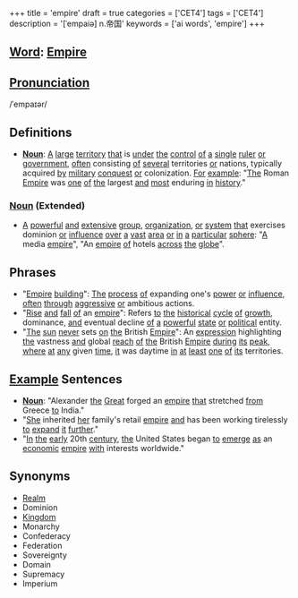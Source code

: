 +++
title = 'empire'
draft = true
categories = ['CET4']
tags = ['CET4']
description = '[ˈempaiə] n.帝国'
keywords = ['ai words', 'empire']
+++

## [Word](/post/word/): [Empire](/post/empire/)

## [Pronunciation](/post/pronunciation/)
/ˈempaɪər/

## Definitions
- **[Noun](/post/noun/)**: [A](/post/a/) [large](/post/large/) [territory](/post/territory/) [that](/post/that/) is [under](/post/under/) [the](/post/the/) [control](/post/control/) [of](/post/of/) [a](/post/a/) [single](/post/single/) [ruler](/post/ruler/) [or](/post/or/) [government](/post/government/), [often](/post/often/) consisting [of](/post/of/) [several](/post/several/) territories [or](/post/or/) nations, typically acquired [by](/post/by/) [military](/post/military/) [conquest](/post/conquest/) [or](/post/or/) colonization. [For](/post/for/) [example](/post/example/): "[The](/post/the/) Roman [Empire](/post/empire/) was [one](/post/one/) [of](/post/of/) [the](/post/the/) largest [and](/post/and/) [most](/post/most/) enduring [in](/post/in/) [history](/post/history/)."

### [Noun](/post/noun/) (Extended)
- [A](/post/a/) [powerful](/post/powerful/) [and](/post/and/) [extensive](/post/extensive/) [group](/post/group/), [organization](/post/organization/), [or](/post/or/) [system](/post/system/) [that](/post/that/) exercises dominion [or](/post/or/) [influence](/post/influence/) [over](/post/over/) [a](/post/a/) [vast](/post/vast/) [area](/post/area/) [or](/post/or/) [in](/post/in/) [a](/post/a/) [particular](/post/particular/) [sphere](/post/sphere/): "[A](/post/a/) media [empire](/post/empire/)", "An [empire](/post/empire/) [of](/post/of/) hotels [across](/post/across/) [the](/post/the/) [globe](/post/globe/)".

## Phrases
- "[Empire](/post/empire/) [building](/post/building/)": [The](/post/the/) [process](/post/process/) [of](/post/of/) expanding one's [power](/post/power/) [or](/post/or/) [influence](/post/influence/), [often](/post/often/) [through](/post/through/) [aggressive](/post/aggressive/) [or](/post/or/) ambitious actions.
- "[Rise](/post/rise/) [and](/post/and/) [fall](/post/fall/) [of](/post/of/) an [empire](/post/empire/)": Refers [to](/post/to/) [the](/post/the/) [historical](/post/historical/) [cycle](/post/cycle/) [of](/post/of/) [growth](/post/growth/), dominance, [and](/post/and/) eventual decline [of](/post/of/) [a](/post/a/) [powerful](/post/powerful/) [state](/post/state/) [or](/post/or/) [political](/post/political/) entity.
- "[The](/post/the/) [sun](/post/sun/) [never](/post/never/) sets [on](/post/on/) [the](/post/the/) British [Empire](/post/empire/)": An [expression](/post/expression/) highlighting [the](/post/the/) vastness [and](/post/and/) global [reach](/post/reach/) [of](/post/of/) [the](/post/the/) British [Empire](/post/empire/) [during](/post/during/) [its](/post/its/) [peak](/post/peak/), [where](/post/where/) [at](/post/at/) [any](/post/any/) given [time](/post/time/), [it](/post/it/) was daytime [in](/post/in/) [at](/post/at/) [least](/post/least/) [one](/post/one/) [of](/post/of/) [its](/post/its/) territories.

## [Example](/post/example/) Sentences
- **[Noun](/post/noun/)**: "Alexander [the](/post/the/) [Great](/post/great/) forged an [empire](/post/empire/) [that](/post/that/) stretched [from](/post/from/) Greece [to](/post/to/) India."
- "[She](/post/she/) inherited [her](/post/her/) family's retail [empire](/post/empire/) [and](/post/and/) has been working tirelessly [to](/post/to/) [expand](/post/expand/) [it](/post/it/) [further](/post/further/)."
- "[In](/post/in/) [the](/post/the/) [early](/post/early/) 20th [century](/post/century/), [the](/post/the/) United States began [to](/post/to/) [emerge](/post/emerge/) [as](/post/as/) an [economic](/post/economic/) [empire](/post/empire/) [with](/post/with/) interests worldwide."

## Synonyms
- [Realm](/post/realm/)
- Dominion
- [Kingdom](/post/kingdom/)
- Monarchy
- Confederacy
- Federation
- Sovereignty
- Domain
- Supremacy
- Imperium
